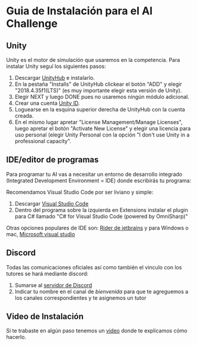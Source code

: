 # Guia de Instalación para el AI Challenge


## Unity
Unity es el motor de simulación que usaremos en la competencia. Para instalar Unity seguí los siguientes pasos:

1. Descargar [UnityHub](https://unity3d.com/get-unity/download) e instalarlo.
2. En la pestaña "Installs" de UnityHub clickear el botón "ADD" y elegir "2018.4.35f1(LTS)" (es muy importante elegir esta versión de Unity).
3. Elegir NEXT y luego DONE pues no usaremos ningún módulo adicional.
4. Crear una cuenta [Unity ID](https://id.unity.com/account/new).
5. Loguearse en la esquina superior derecha de UnityHub con la cuenta creada.
6. En el mismo lugar apretar "License Management/Manage Licenses", luego apretar el botón "Activate New License" y elegir una licencia para uso personal (elegir Unity Personal con la opción "I don't use Unity in a professional capacity".
   
## IDE/editor de programas
Para programar tu AI vas a necesitar un entorno de desarrollo integrado (Integrated Development Environment = IDE) donde escribirás tu programa:

Recomendamos Visual Studio Code por ser liviano y simple:
1. Descargar [Visual Studio Code](https://code.visualstudio.com/) 
2. Dentro del programa sobre la izquierda en Extensions instalar el plugin para C# llamado "C# for Visual Studio Code (powered by OmniSharp)"

Otras opciones populares de IDE son: [Rider de jetbrains](https://www.jetbrains.com/es-es/rider/) y para Windows o mac, [Microsoft visual studio](https://visualstudio.microsoft.com/es/) 

## Discord
Todas las comunicaciones oficiales así como también el vinculo con los tutores se hará mediante discord:

1.  Sumarse al [servidor de Discord](https://discord.gg/Hx3jBwsYua)
2.  Indicar tu nombre en el canal de *bienvenida* para que te agreguemos a los canales correspondientes y te asignemos un tutor

## Video de Instalación

Si te trabaste en algún paso tenemos un [video](https://youtu.be/bGUSJax_osQ) donde te explicamos cómo hacerlo.
